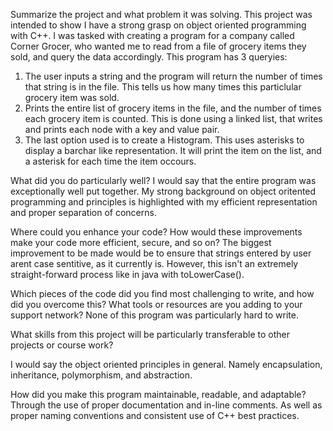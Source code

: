 Summarize the project and what problem it was solving.
This project was intended to show I have a strong grasp on object oriented programming with C++. I was tasked with creating a program for a company called Corner Grocer, who wanted me to read from a file of grocery items they sold, and query the data accordingly. 
This program has 3 queryies:
1. The user inputs a string and the program will return the number of times that string is in the file. This tells us how many times this particlular grocery item was sold.
2. Prints the entire list of grocery items in the file, and the number of times each grocery item is counted. This is done using a linked list, that writes and prints each node with a key and value pair.
3. The last option used is to create a Histogram. This uses asterisks to display a barchar like representation. It will print the item on the list, and a asterisk for each time the item occours.



What did you do particularly well?
I would say that the entire program was exceptionally well put together. My strong background on object oritented programming and principles is highlighted with my efficient representation and proper separation of concerns. 



Where could you enhance your code? How would these improvements make your code more efficient, secure, and so on?
The biggest improvement to be made would be to ensure that strings entered by user arent case sentitive, as it currently is. However, this isn't an extremely straight-forward process like in java with toLowerCase().




Which pieces of the code did you find most challenging to write, and how did you overcome this? What tools or resources are you adding to your support network?
None of this program was particularly hard to write.




What skills from this project will be particularly transferable to other projects or course work?

I would say the object oriented principles in general. Namely encapsulation, inheritance, polymorphism, and abstraction. 


How did you make this program maintainable, readable, and adaptable?
Through the use of proper documentation and in-line comments. As well as proper naming conventions and consistent use of C++ best practices. 

